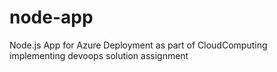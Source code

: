 # node-app
Node.js App for Azure Deployment as part of CloudComputing implementing devoops solution assignment
